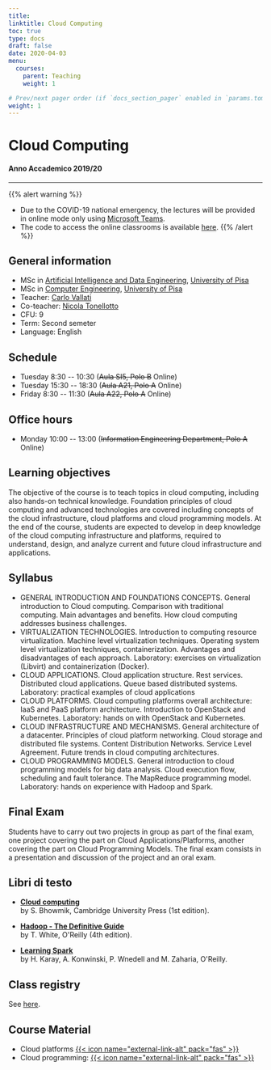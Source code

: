```yaml
---
title:
linktitle: Cloud Computing
toc: true
type: docs
draft: false
date: 2020-04-03
menu:
  courses:
    parent: Teaching
    weight: 1

# Prev/next pager order (if `docs_section_pager` enabled in `params.toml`)
weight: 1
---
```


# Cloud Computing
#### Anno Accademico 2019/20
---

{{% alert warning %}}
* Due to the COVID-19 national emergency, the lectures will be provided in online mode only using [Microsoft Teams](https://products.office.com/en-US/microsoft-teams/group-chat-software).
* The code to access the online classrooms is available [here](https://elearn.ing.unipi.it/mod/forum/discuss.php?d=8680).
{{% /alert %}}

## General information
* MSc in [Artificial Intelligence and Data Engineering](https://computer.ing.unipi.it/aide-lm), [University of Pisa](http://www.unipi.it)
* MSc in [Computer Engineering](https://computer.ing.unipi.it/ce-lm), [University of Pisa](http://www.unipi.it)
* Teacher: [Carlo Vallati](http://www.iet.unipi.it/c.vallati/)
* Co-teacher: [Nicola Tonellotto](http://tonellotto.github.io)
* CFU: 9
* Term: Second semeter
* Language: English

## Schedule
* Tuesday 8:30 -- 10:30 (~~Aula SI5, Polo B~~ Online)
* Tuesday 15:30 -- 18:30 (~~Aula A21, Polo A~~ Online)
* Friday 8:30 -- 11:30 (~~Aula A22, Polo A~~ Online)

## Office hours
* Monday 10:00 -- 13:00 (~~Information Engineering Department, Polo A~~ Online)

## Learning objectives
The objective of the course is to teach topics in cloud computing, including also hands-on technical knowledge. Foundation principles of cloud computing and advanced technologies are covered including concepts of the cloud infrastructure, cloud platforms and cloud programming models. At the end of the course, students are expected to develop in deep knowledge of the cloud computing infrastructure and platforms, required to understand, design, and analyze current and future cloud infrastructure and applications.

## Syllabus

* GENERAL INTRODUCTION AND FOUNDATIONS CONCEPTS. General introduction to Cloud computing. Comparison with traditional computing. Main advantages and benefits. How cloud computing addresses business challenges.
* VIRTUALIZATION TECHNOLOGIES. Introduction to computing resource virtualization. Machine level virtualization techniques. Operating system level virtualization techniques, containerization. Advantages and disadvantages of each approach. Laboratory: exercises on virtualization (Libvirt) and containerization (Docker).
* CLOUD APPLICATIONS. Cloud application structure. Rest services. Distributed cloud applications. Queue based distributed systems. Laboratory: practical examples of cloud applications
* CLOUD PLATFORMS. Cloud computing platforms overall architecture: IaaS and PaaS platform architecture. Introduction to OpenStack and Kubernetes. Laboratory: hands on with OpenStack and Kubernetes.
* CLOUD INFRASTRUCTURE AND MECHANISMS. General architecture of a datacenter. Principles of cloud platform networking. Cloud storage and distributed file systems. Content Distribution Networks. Service Level Agreement. Future trends in cloud computing architectures.
* CLOUD PROGRAMMING MODELS. General introduction to cloud programming models for big data analysis. Cloud execution flow, scheduling and fault tolerance. The MapReduce programming model. Laboratory: hands on experience with Hadoop and Spark.

## Final Exam

Students have to carry out two projects in group as part of the final exam, one project covering the part on Cloud Applications/Platforms, another covering the part on Cloud Programming Models. The final exam consists in a presentation and discussion of the project and an oral exam.

## Libri di testo

* [**Cloud computing**](https://www.amazon.com/Cloud-Computing-Sandeep-Bhowmik/dp/1316638103)<br>
by S. Bhowmik, Cambridge University Press (1st edition).

* [**Hadoop - The Definitive Guide**](https://www.amazon.it/Hadoop-Definitive-Guide-Tom-White/dp/1491901632)<br>
by T. White, O'Reilly (4th edition).

* [**Learning Spark**](https://www.amazon.it/Learning-Spark-Lightning-Fast-Data-Analysis/dp/1449358624)<br>
by H. Karay, A. Konwinski, P. Wnedell and M. Zaharia, O'Reilly.

## Class registry

See [here](https://unimap.unipi.it/registri/dettregistriNEW.php?re=3301056::::&ri=50325).

## Course Material

* Cloud platforms [{{< icon name="external-link-alt" pack="fas" >}}](https://elearn.ing.unipi.it/course/view.php?id=1802%22%22)
* Cloud programming: [{{< icon name="external-link-alt" pack="fas" >}}](https://github.com/tonellotto/cloud-computing)

